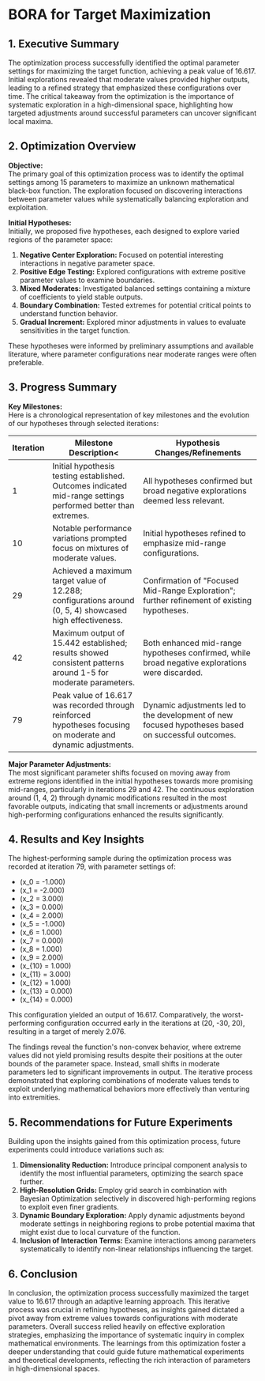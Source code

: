 # BORA for Target Maximization

## 1. Executive Summary
The optimization process successfully identified the optimal parameter settings for maximizing the target function, achieving a peak value of 16.617. Initial explorations revealed that moderate values provided higher outputs, leading to a refined strategy that emphasized these configurations over time. The critical takeaway from the optimization is the importance of systematic exploration in a high-dimensional space, highlighting how targeted adjustments around successful parameters can uncover significant local maxima.

## 2. Optimization Overview

**Objective:**  
The primary goal of this optimization process was to identify the optimal settings among 15 parameters to maximize an unknown mathematical black-box function. The exploration focused on discovering interactions between parameter values while systematically balancing exploration and exploitation.

**Initial Hypotheses:**  
Initially, we proposed five hypotheses, each designed to explore varied regions of the parameter space:

1. **Negative Center Exploration:** Focused on potential interesting interactions in negative parameter space.
2. **Positive Edge Testing:** Explored configurations with extreme positive parameter values to examine boundaries.
3. **Mixed Moderates:** Investigated balanced settings containing a mixture of coefficients to yield stable outputs.
4. **Boundary Combination:** Tested extremes for potential critical points to understand function behavior.
5. **Gradual Increment:** Explored minor adjustments in values to evaluate sensitivities in the target function.

These hypotheses were informed by preliminary assumptions and available literature, where parameter configurations near moderate ranges were often preferable.

## 3. Progress Summary

**Key Milestones:**  
Here is a chronological representation of key milestones and the evolution of our hypotheses through selected iterations:

| Iteration | Milestone Description< | Hypothesis Changes/Refinements |
|-----------|------------------------|---------------------------------|
| 1         | Initial hypothesis testing established. Outcomes indicated mid-range settings performed better than extremes. | All hypotheses confirmed but broad negative explorations deemed less relevant. |
| 10        | Notable performance variations prompted focus on mixtures of moderate values. | Initial hypotheses refined to emphasize mid-range configurations. |
| 29        | Achieved a maximum target value of 12.288; configurations around (0, 5, 4) showcased high effectiveness. | Confirmation of "Focused Mid-Range Exploration"; further refinement of existing hypotheses. |
| 42        | Maximum output of 15.442 established; results showed consistent patterns around 1-5 for moderate parameters. | Both enhanced mid-range hypotheses confirmed, while broad negative explorations were discarded. |
| 79        | Peak value of 16.617 was recorded through reinforced hypotheses focusing on moderate and dynamic adjustments. | Dynamic adjustments led to the development of new focused hypotheses based on successful outcomes. |

**Major Parameter Adjustments:**  
The most significant parameter shifts focused on moving away from extreme regions identified in the initial hypotheses towards more promising mid-ranges, particularly in iterations 29 and 42. The continuous exploration around (1, 4, 2) through dynamic modifications resulted in the most favorable outputs, indicating that small increments or adjustments around high-performing configurations enhanced the results significantly.

## 4. Results and Key Insights

The highest-performing sample during the optimization process was recorded at iteration 79, with parameter settings of: 

- \(x_0 = -1.000\)
- \(x_1 = -2.000\)
- \(x_2 = 3.000\)
- \(x_3 = 0.000\)
- \(x_4 = 2.000\)
- \(x_5 = -1.000\)
- \(x_6 = 1.000\)
- \(x_7 = 0.000\)
- \(x_8 = 1.000\)
- \(x_9 = 2.000\)
- \(x_{10} = 1.000\)
- \(x_{11} = 3.000\)
- \(x_{12} = 1.000\)
- \(x_{13} = 0.000\)
- \(x_{14} = 0.000\)

This configuration yielded an output of 16.617. Comparatively, the worst-performing configuration occurred early in the iterations at (20, -30, 20), resulting in a target of merely 2.076. 

The findings reveal the function's non-convex behavior, where extreme values did not yield promising results despite their positions at the outer bounds of the parameter space. Instead, small shifts in moderate parameters led to significant improvements in output. The iterative process demonstrated that exploring combinations of moderate values tends to exploit underlying mathematical behaviors more effectively than venturing into extremities.

## 5. Recommendations for Future Experiments

Building upon the insights gained from this optimization process, future experiments could introduce variations such as:

1. **Dimensionality Reduction:** Introduce principal component analysis to identify the most influential parameters, optimizing the search space further.
2. **High-Resolution Grids:** Employ grid search in combination with Bayesian Optimization selectively in discovered high-performing regions to exploit even finer gradients.
3. **Dynamic Boundary Exploration:** Apply dynamic adjustments beyond moderate settings in neighboring regions to probe potential maxima that might exist due to local curvature of the function.
4. **Inclusion of Interaction Terms:** Examine interactions among parameters systematically to identify non-linear relationships influencing the target.

## 6. Conclusion

In conclusion, the optimization process successfully maximized the target value to 16.617 through an adaptive learning approach. This iterative process was crucial in refining hypotheses, as insights gained dictated a pivot away from extreme values towards configurations with moderate parameters. Overall success relied heavily on effective exploration strategies, emphasizing the importance of systematic inquiry in complex mathematical environments. The learnings from this optimization foster a deeper understanding that could guide future mathematical experiments and theoretical developments, reflecting the rich interaction of parameters in high-dimensional spaces.